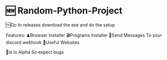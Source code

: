 # 🆕 Random-Python-Project

🆓Go to releases download the exe and do the setup

Features:
♟Browser Installer
🎬Programs Installer
🔬Send Messages To your discord webhook
🛃Useful Websites

📴Is in Alpha So expect bugs
